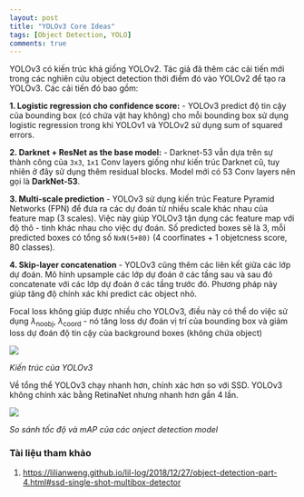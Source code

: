 ```yaml
---
layout: post
title: "YOLOv3 Core Ideas"
tags: [Object Detection, YOLO]
comments: true
---
```


YOLOv3 có kiến trúc khá giống YOLOv2. Tác giả đã thêm các cải tiến mới trong các nghiên cứu object detection thời điểm đó vào YOLOv2 để tạo ra YOLOv3. Các cải tiến đó bao gồm:

**1. Logistic regression cho confidence score:** - YOLOv3 predict độ tin cậy của bounding box (có chứa vật hay không) cho mỗi bounding box sử dụng logistic regression trong khi YOLOv1 và YOLOv2 sử dụng sum of squared errors.

**2. Darknet + ResNet as the base model:** - Darknet-53 vẫn dựa trên sự thành công của `3x3`, `1x1` Conv layers giống như kiến trúc Darknet cũ, tuy nhiên ở đây sử dụng thêm residual blocks. Model mới có 53 Conv layers nên gọi là **DarkNet-53**.

**3. Multi-scale prediction** - YOLOv3 sử dụng kiến trúc Feature Pyramid Networks (FPN) để đưa ra các dự đoán từ nhiều scale khác nhau của feature map (3 scales). Việc này giúp YOLOv3 tận dụng các feature map với độ thô - tinh khác nhau cho việc dự đoán. Số predicted boxes sẽ là 3, mỗi predicted boxes có tổng số `NxN(5+80)` (4 coorfinates + 1 objetcness score, 80 classes).
 
**4. Skip-layer concatenation** - YOLOv3 cũng thêm các liên kết giữa các lớp dự đoán. Mô hình upsample các lớp dự đoán ở các tầng sau và sau đó concatenate với các lớp dự đoán ở các tầng trước đó. Phương pháp này giúp tăng độ chính xác khi predict các object nhỏ.

Focal loss không giúp được nhiều cho YOLOv3, điều này có thể do việc sử dụng $\lambda_\text{noobj}$, $\lambda_\text{coord}$ - nó tăng loss dự đoán vị trí của bounding box và giảm loss dự đoán độ tin cậy của background boxes (không chứa object)

<img src="https://aicurious.io/posts/tim-hieu-yolo-cho-phat-hien-vat-tu-v1-den-v5/yolo-v3-darknet-53.png">

*Kiến trúc của YOLOv3*

Về tổng thể YOLOv3 chạy nhanh hơn, chính xác hơn so với SSD. YOLOv3 không chính xác bằng RetinaNet nhưng nhanh hơn gần 4 lần.

<img src="https://lilianweng.github.io/lil-log/assets/images/yolov3-perf.png">

*So sánh tốc độ và mAP của các onject detection model*

### Tài liệu tham khảo
1. https://lilianweng.github.io/lil-log/2018/12/27/object-detection-part-4.html#ssd-single-shot-multibox-detector

